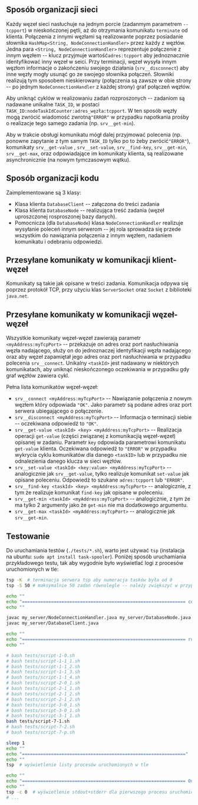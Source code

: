 Sposób organizacji sieci
------------------------

Każdy węzeł sieci nasłuchuje na jednym porcie (zadanmym parametrem `--tcpport`) w nieskończonej pętli, aż do otrzymania
komunikatu `terminate` od klienta.
Połączenia z innymi węzłami są realizowante poprzez posiadanie słownika `HashMap<String, NodeConnectionHandler>` przez
każdy z węzłów.
Jedna para `<String, NodeConnectionHandler>` reprezentuje połączenie z innym węzłem -- klucz przyjmuje
wartość`adres:tcpport` aby jednoznacznie identyfikować inny węzeł w seici.
Przy terminacji, węzeł wysyła innym węzłom informacje o zakończeniu swojego działania (`srv__disconnect`) aby inne węzły
mogły usunąć go ze swojego słownika połączeń.
Słowniki realizują tym sposobem nieskierowany (połączenia są zawsze w obie strony -- po jednym `NodeConnectionHandler` z
każdej strony) graf połączeń węzłów.

Aby uniknąć cyklów w realizowaniu zadań rozproszonych -- zadaniom są nadawane unikalne `TASK_ID`, w
postaci `TASK_ID:nodeTaskIdCounter:adres_węzła:tcpport`.
W ten sposób węzły mogą zwrócić wiadomość zwrotną`"ERROR"` w przypadku napotkania prośby o realizacje tego samego
zadania (np. `srv__get-min`).

Aby w trakcie obsługi komunikatu mógł dalej przyjmować polecenia (np. ponowne zapytanie z tym samym `TASK_ID` tylko po
to żeby zwrócić`"ERROR"`),
komunikaty `srv__get-value` , `srv__set-value`, `srv__find-key`, `srv__get-min`, `srv__get-max`, oraz odpowiadające im
komunikaty klienta, są realizowane asynchronicznie (na nowym tymczasowym wątku).

Sposób organizacji kodu
-----------------------

Zaimplementowane są 3 klasy:

- Klasa klienta `DatabaseClient` -- załączona do treści zadania
- Klasa klienta `DatabaseNode` -- realizująca treść zadania (węzeł uproszczonej rosproszonej bazy danych).
- Pomocnicza (dla `DatabaseNode`) klasa `NodeConnectionHandler` realizuje wysyłanie poleceń innym serwerom -- jej rola
  sprowadza się przede wszystkim do nawiązania połączenia z innym węzłem, nadaniem komunikatu i odebraniu odpowiedzi.

Przesyłane komunikaty w komunikacji klient-węzeł
------------------------------------------------

Komunikaty są takie jak opisane w treści zadania.
Komunikacja odpywa się poprzez protokół TCP, przy użyciu klas `ServerSocket` oraz `Socket` z biblioteki `java.net`.


Przesyłane komunikaty w komunikacji węzeł-węzeł
-----------------------------------------------

Wszystkie komunikaty węzeł-węzeł zawierają parametr `<myAddress:myTcpPort>` -- przekazuje on adres oraz port
nasłuchiwania węzła nadającego,
służy on do jednoznaczej identyfikacji węzła nadającego oraz aby węzeł zapamiętał jego adres oraz port nasłuchiwania w
przypadku polecenia `srv__connect`.
Unikalny `<taskId>` jest nadawany w niektórych komunikatach, aby uniknąć nieskończonego oczekiwania w przypadku gdy graf
węzłów zawiera cykl.

Pełna lista komunikatów węzeł-węzeł:

- `srv__connect <myAddress:myTcpPort>` -- Nawiązanie połączenia z nowym węzłem który odpowiada `"OK"`. Jako parametr są
  podane adres oraz port serwera ubiegającego o połączenie.
- `srv__disconnect <myAddress:myTcpPort>` -- Informacja o terminacji siebie -- oczekiwana odpowiedź to `"OK"`.
- `srv__get-value <taskId> <key> <myAddress:myTcpPort>` -- Realizacja operacji `get-value` (części związanej z
  komunikacjią węzeł-węzeł) opisanej w zadaniu. Parametr `key` odpowiada parametrowi komunikatu `get-value` klienta.
  Oczekiwana odpowiedź to `"ERROR"` w przypadku wykrycia cyklu komunikatów dla danego `<taskID>` lub w przypadku nie
  odnalezienia danego klucza w sieci węzłów.
- `srv__set-value <taskId> <key:value> <myAddress:myTcpPort>` -- analogicznie jak `srv__get-value`, tylko realizuje
  komunikat `set-value` jak opisane poleceniu. Odpowiedź to szukane `adres:tcpport` lub `"ERROR"`.
- `srv__find-key <taskId> <key> <myAddress:myTcpPort>` -- analogicznie, z tym że realizuje komunikat `find-key` jak
  opisane w poleceniu.
- `srv__get-min <taskId> <myAddress:myTcpPort>` -- analogicznie, z tym że ma tylko 2 argumenty jako że `get-min` nie ma
  dodatkowego argumentu.
- `srv__get-max <taskId> <myAddress:myTcpPort>` -- analogicznie jak `srv__get-min`.

Testowanie
----------

Do uruchamiania testów (`./tests/*.sh`), warto jest używać `tsp` (instalacja na
ubuntu: `sudo apt install task-spooler`).
Poniżej sposób uruchamiania przykładowego testu, tak aby wygodnie było wyświetlać logi z procesów uruchomionych w tle:

```bash
tsp -K  # terminacja serwera tsp aby numeracja tasków była od 0 
tsp -S 50 # maksymalnie 50 zadań równolegle -- należy zwiększyć w przypadku dodania testów uruchamiających więcej zadań w tle

echo ""
echo "============================================================== compile"
echo ""

javac my_server/NodeConnectionHandler.java my_server/DatabaseNode.java
javac my_server/DatabaseClient.java

echo ""
echo "============================================================== running tests: "
echo ""

# bash tests/script-1-0.sh
# bash tests/script-1-1_1.sh
# bash tests/script-1-1_2.sh
# bash tests/script-1-1_3.sh
# bash tests/script-1-1_4.sh
# bash tests/script-2-0_1.sh
# bash tests/script-2-1_1.sh
# bash tests/script-2-1_2.sh
# bash tests/script-2-1_2.sh
# bash tests/script-3-0_1.sh
# bash tests/script-3-0_1.sh
# bash tests/script-3-1_1.sh
bash tests/script-7-1.sh
# bash tests/script-7-2.sh
# bash tests/script-7-p.sh

sleep 1
echo ""
echo "=============================================================="
echo ""
tsp  # wyświetlenie listy procesów uruchomionych w tle

echo ""
echo "============================================================== Output 1:"
echo ""
tsp -c 0  # wyświetlenie stdout+stderr dla pierwszego procesu uruchomionego w tle w danym teście
# ...
```
